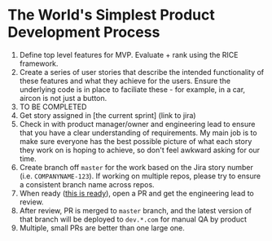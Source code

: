 # The World's Simplest Product Development Process

1. Define top level features for MVP. Evaluate + rank using the RICE framework.
2. Create a series of user stories that describe the intended functionality of these features and what they achieve for the users. Ensure the underlying code is in place to faciliate these - for example, in a car, aircon is not just a button.
3. TO BE COMPLETED
4. Get story assigned in [the current sprint] (link to jira)
5. Check in with product manager/owner and engineering lead to ensure that you have a clear understanding of requirements. My main job is to make sure everyone has the best possible picture of what each story they work on is hoping to achieve, so don't feel awkward asking for our time.
6. Create branch off `master` for the work based on the Jira story number (i.e. `COMPANYNAME-123`). If working on multiple repos, please try to ensure a consistent branch name across repos.
7. When ready ([this is ready](./definition-of-done.md)), open a PR and get the engineering lead to review.
8. After review, PR is merged to `master` branch, and the latest version of that branch will be deployed to `dev.*.com` for manual QA by product
9. Multiple, small PRs are better than one large one.
